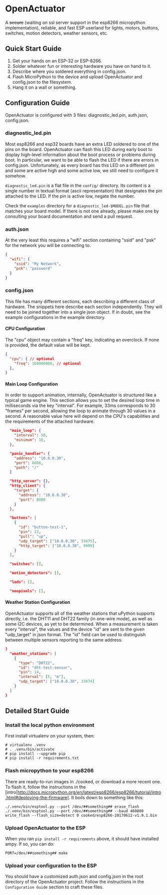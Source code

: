# OpenActuator
A ~~secure~~ (waiting on ssl server support in the esp8266 micropython implementation),
reliable, and fast ESP userland for lights, motors, buttons, switches, motion detectors,
weather sensors, etc.

## Quick Start Guide
1) Get your hands on an ESP-32 or ESP-8266.
1) Solder whatever fun or interesting hardware you have on hand to it.
1) Describe where you soldered everything in config.json.
1) Flash MicroPython to the device and upload OpenActuator and config.json to the filesystem.
1) Hang it on a wall or something.

## Configuration Guide

OpenActuator is configured with 3 files: diagnostic_led.pin, auth.json, config.json.

### diagnostic_led.pin

Most esp8266 and esp32 boards have an extra LED soldered to one of the pins on
the board. OpenActuator can flash this LED during early boot to display
high-level information about the boot process or problems during boot.
In particular, we want to be able to flash the LED if there are errors
in config.json. Unfortunately, as every board has this LED on a different
pin and some are active high and some active low, we still need to configure
it somehow.

`diagnostic_led.pin` is a flat file in the `config/` directory. Its
content is a single number in textual format (ascii representation)
that designates the pin attached to the LED. If the pin is active low,
negate the number.

Check the `examples` directory for a `diagnostic_led-$MODEL.pin` file
that matches your board model. If there is not one already, please make
one by consulting your board documentation and send a pull request.

### auth.json

At the very least this requires a "wifi" section containing "ssid" and
"psk" for the network you will be connecting to.
```json
{
  "wifi": {
    "ssid": "My Network",
    "psk": "password"
  }
}
```

### config.json

This file has many different sections, each describing a different class of hardware.
The snippets here describe each section independently. They will need to be joined
together into a single json object. If in doubt, see the example configurations in
the example directory.

#### CPU Configuration

The "cpu" object may contain a "freq" key, indicating an overclock. If none
is provided, the default value will be kept.
```json
{
  "cpu": { // optional
    "freq": 160000000, // optional
  },
}
```

#### Main Loop Configuration

In order to support animation, internally, OpenActuator is structured like a
typical game engine. This section allows you to set the desired loop time in
milliseconds via the key "interval". For example, 33ms corresponds to 30
"frames" per second, allowing the loop to animate through 30 values in a second.
A reasonable value here will depend on the CPU's capabilities and the requirements
of the attached hardware.
```json
  "main_loop": {
    "interval": 50,
    "minimum": 10,
  },
```

```json
  "panic_handler": {
    "address": "10.0.0.30",
    "port": 6666,
    "path": "/"
  }

  "http_server": {},
  "http_client": {
    "target": {
      "address": "10.0.0.30",
      "port": 8080
    }
  },

  "buttons": [
    {
      "id": "button-test-1",
      "pin": 12,
      "pull": "up",
      "udp_target": ["10.0.0.30", 33475],
      "http_target": ["10.0.0.30", 9999]
    }
  ],

  "switches": [],

  "motion_detectors": [],

  "leds": [],

  "neopixels": [],
```

#### Weather Station Configuration

OpenActuator supports all of the weather stations that uPython supports directly,
i.e. the DHT11 and DHT22 family (in one-wire mode), as well as some I2C devices,
as yet to be determined. When a measurement is taken every "interval", the values
and the device "id" are sent to the given "udp_target" in json format. The
"id" field can be used to distinguish between multiple sensors reporting to the
same address.
```json
}
  "weather_stations": [
    {
      "type": "DHT22",
      "id": "dht-test-sensor",
      "pin": 14,
      "interval": [5, "m"],
      "udp_target": ["10.0.0.30", 33474]
    }
  ]
}
```

## Detailed Start Guide

### Install the local python environment

First install virtualenv on your system, then:
```
# virtualenv .venv
# . .venv/bin/activate
# pip install --upgrade pip
# pip install -r requirements.txt
```

### Flash micropython to your esp8266

There are ready-to-run images in ./cooked, or download a more recent one. To flash it, follow the instructions in the [intro|http://docs.micropython.org/en/latest/esp8266/esp8266/tutorial/intro.html#deploying-the-firmware]. It boils down to something like this:

```
./.venv/bin/esptool.py --port /dev/##something## erase_flash
./.venv/bin/esptool.py --port /dev/##something## --baud 460800 write_flash --flash_size=detect 0 cooked/esp8266-20170612-v1.9.1.bin
```

### Upload OpenActuator to the ESP

When you ran `pip install -r requirements` above, it should have installed ampy. If so, you can do:
```
PORT=/dev/##something## make
```

### Upload your configuration to the ESP

You should have a customized auth.json and config.json in the root directory of the OpenActuator
project. Follow the instructions in the `Configuration Guide` section to craft these files.


